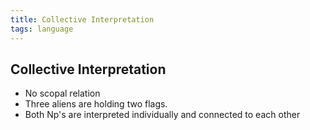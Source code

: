 ```yaml
---
title: Collective Interpretation
tags: language
---
```


## Collective Interpretation
- No scopal relation
- Three aliens are holding two flags.
- Both Np's are interpreted individually and connected to each other

